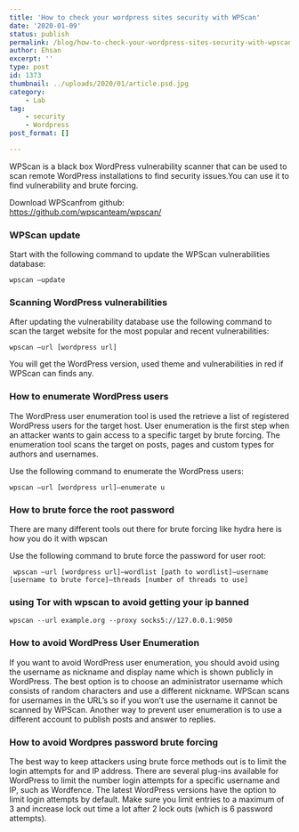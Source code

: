 ```yaml
---
title: 'How to check your wordpress sites security with WPScan'
date: '2020-01-09'
status: publish
permalink: /blog/how-to-check-your-wordpress-sites-security-with-wpscan
author: Ehsan
excerpt: ''
type: post
id: 1373
thumbnail: ../uploads/2020/01/article.psd.jpg
category:
    - Lab
tag:
    - security
    - Wordpress
post_format: []

---
```

WPScan is a black box WordPress vulnerability scanner that can be used to scan remote WordPress installations to find security issues.You can use it to find vulnerability and brute forcing.

Download WPScanfrom github:  
https://github.com/wpscanteam/wpscan/

### WPScan update

Start with the following command to update the WPScan vulnerabilities database:

```
wpscan –update 
```

### Scanning WordPress vulnerabilities

After updating the vulnerability database use the following command to scan the target website for the most popular and recent vulnerabilities:

```
wpscan –url [wordpress url] 
```

You will get the WordPress version, used theme and vulnerabilities in red if WPScan can finds any.

### How to enumerate WordPress users

The WordPress user enumeration tool is used the retrieve a list of registered WordPress users for the target host. User enumeration is the first step when an attacker wants to gain access to a specific target by brute forcing. The enumeration tool scans the target on posts, pages and custom types for authors and usernames.

Use the following command to enumerate the WordPress users:

```
wpscan –url [wordpress url]–enumerate u
```

### How to brute force the root password

There are many different tools out there for brute forcing like hydra here is how you do it with wpscan

Use the following command to brute force the password for user root:

```
 wpscan –url [wordpress url]–wordlist [path to wordlist]–username [username to brute force]–threads [number of threads to use] 
```

### using Tor with wpscan to avoid getting your ip banned

```
wpscan --url example.org --proxy socks5://127.0.0.1:9050
```

### How to avoid WordPress User Enumeration

If you want to avoid WordPress user enumeration, you should avoid using the username as nickname and display name which is shown publicly in WordPress. The best option is to choose an administrator username which consists of random characters and use a different nickname. WPScan scans for usernames in the URL’s so if you won’t use the username it cannot be scanned by WPScan. Another way to prevent user enumeration is to use a different account to publish posts and answer to replies.

### How to avoid Wordpres password brute forcing

The best way to keep attackers using brute force methods out is to limit the login attempts for and IP address. There are several plug-ins available for WordPress to limit the number login attempts for a specific username and IP, such as Wordfence. The latest WordPress versions have the option to limit login attempts by default. Make sure you limit entries to a maximum of 3 and increase lock out time a lot after 2 lock outs (which is 6 password attempts).